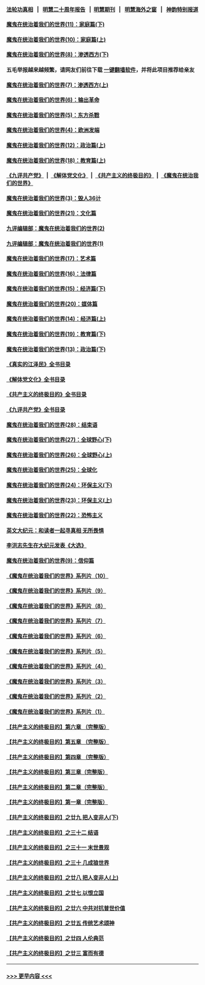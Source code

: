 #### [法轮功真相](https://github.com/gfw-breaker/truth/blob/master/README.md?t=0) &nbsp;&nbsp;|&nbsp;&nbsp; [明慧二十周年报告](https://github.com/gfw-breaker/mh-reports/blob/master/README.md?t=0) &nbsp;&nbsp;|&nbsp;&nbsp;[明慧期刊](https://github.com/gfw-breaker/mh-qikan) &nbsp;&nbsp;|&nbsp;&nbsp; [明慧海外之窗](https://github.com/gfw-breaker/mh-news/blob/master/README.md?t=0) &nbsp;&nbsp;|&nbsp;&nbsp; [神韵特别报道](https://github.com/gfw-breaker/mh-news/blob/master/shenyun.md?t=0)
#### [魔鬼在统治着我们的世界(11)：家庭篇(下)](../pages/nsc422/n10440961.md?t=12231843) 
#### [魔鬼在统治着我们的世界(10)：家庭篇(上)](../pages/nsc422/n10435448.md?t=12231843) 
#### [魔鬼在统治着我们的世界(8)：渗透西方(下)](../pages/nsc422/n10429603.md?t=12231843) 
#### 五毛举报越来越频繁，请网友们前往下载 [一键翻墙软件](https://github.com/gfw-breaker/ssr-accounts)，并将此项目推荐给亲友
#### [魔鬼在统治着我们的世界(7)：渗透西方(上)](../pages/nsc422/n10426013.md?t=12231843) 
#### [魔鬼在统治着我们的世界(6)：输出革命](../pages/nsc422/n10421536.md?t=12231843) 
#### [魔鬼在统治着我们的世界(5)：东方杀戮](../pages/nsc422/n10417707.md?t=12231843) 
#### [魔鬼在统治着我们的世界(4)：欧洲发端](../pages/nsc422/n10414890.md?t=12231843) 
#### [魔鬼在统治着我们的世界(12)：政治篇(上)](../pages/nsc422/n10444576.md?t=12231843) 
#### [魔鬼在统治着我们的世界(18)：教育篇(上)](../pages/nsc422/n10526970.md?t=12231843) 
#### [《九评共产党》](https://github.com/begood0513/9ping.md/blob/master/README.md) &nbsp;|&nbsp; [《解体党文化》](../../../../jtdwh.md/blob/master/README.md)  &nbsp;|&nbsp; [《共产主义的终极目的》](../../../../gczydzjmd.md/blob/master/README.md) &nbsp;|&nbsp; [《魔鬼在统治我们的世界》](../../../../mgztzwmdsj.md/blob/master/README.md) 
#### [魔鬼在统治着我们的世界(3)：毁人36计](../pages/nsc422/n10411583.md?t=12231843) 
#### [魔鬼在统治着我们的世界(21)：文化篇](../pages/nsc422/n10597706.md?t=12231843) 
#### [九评编辑部：魔鬼在统治着我们的世界(2)](../pages/nsc422/n10410036.md?t=12231843) 
#### [九评编辑部：魔鬼在统治着我们的世界(1)](../pages/nsc422/n10406825.md?t=12231843) 
#### [魔鬼在统治着我们的世界(17)：艺术篇](../pages/nsc422/n10499093.md?t=12231843) 
#### [魔鬼在统治着我们的世界(16)：法律篇](../pages/nsc422/n10485969.md?t=12231843) 
#### [魔鬼在统治着我们的世界(15)：经济篇(下)](../pages/nsc422/n10469975.md?t=12231843) 
#### [魔鬼在统治着我们的世界(20)：媒体篇](../pages/nsc422/n10586579.md?t=12231843) 
#### [魔鬼在统治着我们的世界(14)：经济篇(上)](../pages/nsc422/n10457370.md?t=12231843) 
#### [魔鬼在统治着我们的世界(19)：教育篇(下)](../pages/nsc422/n10564808.md?t=12231843) 
#### [魔鬼在统治着我们的世界(13)：政治篇(下)](../pages/nsc422/n10448270.md?t=12231843) 
#### [《真实的江泽民》全书目录](../pages/nsc422/n13721399.md?t=12231843) 
#### [《解体党文化》全书目录](../pages/nsc422/n13721157.md?t=12231843) 
#### [《共产主义的终极目的》全书目录](../pages/nsc422/n13721048.md?t=12231843) 
#### [《九评共产党》全书目录](../pages/nsc422/n13708085.md?t=12231843) 
#### [魔鬼在统治着我们的世界(28)：结束语](../pages/nsc422/n10936246.md?t=12231843) 
#### [魔鬼在统治着我们的世界(27)：全球野心(下)](../pages/nsc422/n10928319.md?t=12231843) 
#### [魔鬼在统治着我们的世界(26)：全球野心(上)](../pages/nsc422/n10900318.md?t=12231843) 
#### [魔鬼在统治着我们的世界(25)：全球化](../pages/nsc422/n10788205.md?t=12231843) 
#### [魔鬼在统治着我们的世界(24)：环保主义(下)](../pages/nsc422/n10695307.md?t=12231843) 
#### [魔鬼在统治着我们的世界(23)：环保主义(上)](../pages/nsc422/n10688613.md?t=12231843) 
#### [魔鬼在统治着我们的世界(22)：恐怖主义](../pages/nsc422/n10614727.md?t=12231843) 
#### [英文大纪元：和读者一起寻真相 无所畏惧](../pages/nsc422/n12542027.md?t=12231843) 
#### [李洪志先生在大纪元发表《大选》](../pages/nsc422/n12534746.md?t=12231843) 
#### [魔鬼在统治着我们的世界(9)：信仰篇](../pages/nsc422/n10432159.md?t=12231843) 
#### [《魔鬼在统治着我们的世界》系列片（10）](../pages/nsc422/n12292670.md?t=12231843) 
#### [《魔鬼在统治着我们的世界》系列片（9）](../pages/nsc422/n12290859.md?t=12231843) 
#### [《魔鬼在统治着我们的世界》系列片（8）](../pages/nsc422/n12287445.md?t=12231843) 
#### [《魔鬼在统治着我们的世界》系列片（7）](../pages/nsc422/n12283425.md?t=12231843) 
#### [《魔鬼在统治着我们的世界》系列片（6）](../pages/nsc422/n12282314.md?t=12231843) 
#### [《魔鬼在统治着我们的世界》系列片（5）](../pages/nsc422/n12281419.md?t=12231843) 
#### [《魔鬼在统治着我们的世界》系列片（4）](../pages/nsc422/n12274024.md?t=12231843) 
#### [《魔鬼在统治着我们的世界》系列片（3）](../pages/nsc422/n12271322.md?t=12231843) 
#### [《魔鬼在统治着我们的世界》系列片（2）](../pages/nsc422/n12269049.md?t=12231843) 
#### [《魔鬼在统治着我们的世界》系列片（1）](../pages/nsc422/n12267575.md?t=12231843) 
#### [【共产主义的终极目的】第六章 （完整版）](../pages/nsc422/n11428913.md?t=12231843) 
#### [【共产主义的终极目的】第五章 （完整版）](../pages/nsc422/n11428912.md?t=12231843) 
#### [【共产主义的终极目的】第四章 （完整版）](../pages/nsc422/n11428907.md?t=12231843) 
#### [【共产主义的终极目的】第三章（完整版）](../pages/nsc422/n11428848.md?t=12231843) 
#### [【共产主义的终极目的】第二章（完整版）](../pages/nsc422/n11428831.md?t=12231843) 
#### [【共产主义的终极目的】第一章（完整版）](../pages/nsc422/n11417651.md?t=12231843) 
#### [【共产主义的终极目的】之廿九 把人变非人(下)](../pages/nsc422/n11344140.md?t=12231843) 
#### [【共产主义的终极目的】之三十二 结语](../pages/nsc422/n11360535.md?t=12231843) 
#### [【共产主义的终极目的】之三十一 末世景观](../pages/nsc422/n11351129.md?t=12231843) 
#### [【共产主义的终极目的】之三十 几成狼世界](../pages/nsc422/n11348280.md?t=12231843) 
#### [【共产主义的终极目的】之廿八 把人变非人(上)](../pages/nsc422/n11340492.md?t=12231843) 
#### [【共产主义的终极目的】之廿七 以恨立国](../pages/nsc422/n11336944.md?t=12231843) 
#### [【共产主义的终极目的】之廿六 中共对抗普世价值](../pages/nsc422/n11324785.md?t=12231843) 
#### [【共产主义的终极目的】之廿五 传统艺术颂神](../pages/nsc422/n11296396.md?t=12231843) 
#### [【共产主义的终极目的】之廿四 人伦典范](../pages/nsc422/n11296397.md?t=12231843) 
#### [【共产主义的终极目的】之廿三 富而有德](../pages/nsc422/n11283598.md?t=12231843) 

----
#### [ >>> 更早内容 <<< ](../indexes/nsc422-earlier.md)
